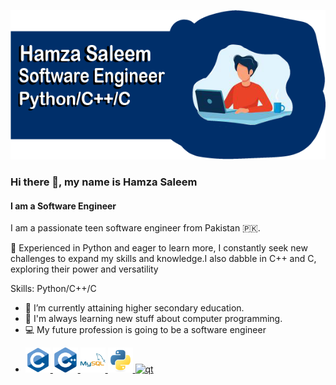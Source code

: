 ![Software Engineer](https://github.com/HamzaFiverPro/HamzaFiverPro/blob/main/MainPicture.png?raw=true)

### Hi there 👋, my name is Hamza Saleem
#### I am a Software Engineer

I am a passionate teen software engineer from Pakistan 🇵🇰.

🚀 Experienced in Python and eager to learn more, I constantly seek new challenges to expand my skills and knowledge.I also dabble in C++ and C, exploring their power and versatility


Skills: Python/C++/C

- 🔭 I’m currently attaining higher secondary education.
- 📖 I'm always learning new stuff about computer programming.
- 💻 My future profession is going to be a software engineer
- <p align="left"> <a href="https://www.cprogramming.com/" target="_blank" rel="noreferrer"> <img src="https://raw.githubusercontent.com/devicons/devicon/master/icons/c/c-original.svg" alt="c" width="40" height="40"/> </a> <a href="https://www.w3schools.com/cpp/" target="_blank" rel="noreferrer"> <img src="https://raw.githubusercontent.com/devicons/devicon/master/icons/cplusplus/cplusplus-original.svg" alt="cplusplus" width="40" height="40"/> </a> <a href="https://www.mysql.com/" target="_blank" rel="noreferrer"> <img src="https://raw.githubusercontent.com/devicons/devicon/master/icons/mysql/mysql-original-wordmark.svg" alt="mysql" width="40" height="40"/> </a> <a href="https://www.python.org" target="_blank" rel="noreferrer"> <img src="https://raw.githubusercontent.com/devicons/devicon/master/icons/python/python-original.svg" alt="python" width="40" height="40"/> </a> <a href="https://www.qt.io/" target="_blank" rel="noreferrer"> <img src="https://upload.wikimedia.org/wikipedia/commons/0/0b/Qt_logo_2016.svg" alt="qt" width="40" height="40"/> </a> </p>




